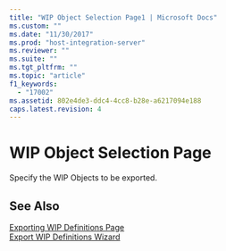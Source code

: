 ```yaml
---
title: "WIP Object Selection Page1 | Microsoft Docs"
ms.custom: ""
ms.date: "11/30/2017"
ms.prod: "host-integration-server"
ms.reviewer: ""
ms.suite: ""
ms.tgt_pltfrm: ""
ms.topic: "article"
f1_keywords: 
  - "17002"
ms.assetid: 802e4de3-ddc4-4cc8-b28e-a6217094e188
caps.latest.revision: 4
---
```

# WIP Object Selection Page
Specify the WIP Objects to be exported.  
  
## See Also  
 [Exporting WIP Definitions Page](../core/exporting-wip-definitions-page1.md)   
 [Export WIP Definitions Wizard](../core/export-wip-definitions-wizard1.md)